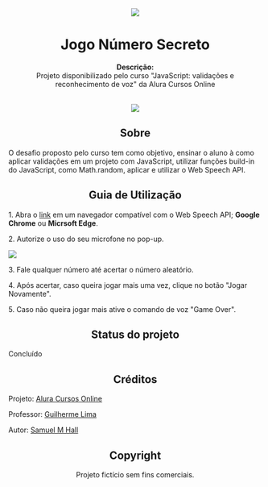 <div align="center"><img src="https://www.epicdigitais.com.br/wp-content/uploads/2019/09/alura-e1584016996575.png"></div>
<h1 align="center">Jogo Número Secreto</h1>
<p align="center"><strong>Descrição:</strong>
<br>Projeto disponibilizado pelo curso "JavaScript: validações e reconhecimento de voz" da Alura Cursos Online</p><br/>
<div align="center"><img src="https://cdn.discordapp.com/attachments/702716336169680908/1113179958534213783/Untitled_design.gif"></img></div>

<h2 align="center">Sobre</h2>
O desafio proposto pelo curso tem como objetivo, ensinar o aluno à como aplicar validações em um projeto com JavaScript, utilizar funções build-in do JavaScript, como Math.random, aplicar e utilizar o Web Speech API.

<h2 align="center">Guia de Utilização</h2>
  <p>1. Abra o <a href="https://jogo-numero-secreto-liard.vercel.app">link</a> em um navegador compatível com o Web Speech API; <strong>Google Chrome</strong> ou <strong>Micrsoft Edge</strong>.</p>
  <p>2. Autorize o uso do seu microfone no pop-up.</p>
  <img src="https://cdn.discordapp.com/attachments/702716336169680908/1113185517215961169/image.png">
  <p>3. Fale qualquer número até acertar o número aleatório.</p>
  <p>4. Após acertar, caso queira jogar mais uma vez, clique no botão "Jogar Novamente".</p>
  <p>5. Caso não queira jogar mais ative o comando de voz "Game Over".</p>
  
<h2 align="center">Status do projeto</h2>
  Concluído

<h2 align="center">Créditos</h2>
  <p>Projeto: <a href="https://cursos.alura.com.br/">Alura Cursos Online</a></p>
  <p>Professor: <a href="https://www.linkedin.com/in/guilherme-lima-458925178/">Guilherme Lima</a></p>
  <p>Autor: <a href="https://github.com/zSxxU">Samuel M Hall</a>
 
<h2 align="center">Copyright</h2>
<p align="center">Projeto fictício sem fins comerciais.<p>
  
